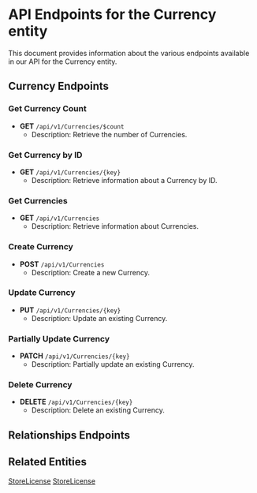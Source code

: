 # API Endpoints for the Currency entity

This document provides information about the various endpoints available in our API for the Currency entity.

## Currency Endpoints

### Get Currency Count
- **GET** `/api/v1/Currencies/$count`
  - Description: Retrieve the number of Currencies.

### Get Currency by ID
- **GET** `/api/v1/Currencies/{key}`
  - Description: Retrieve information about a Currency by ID.
  
### Get Currencies
- **GET** `/api/v1/Currencies`
  - Description: Retrieve information about Currencies.

### Create Currency
- **POST** `/api/v1/Currencies`
  - Description: Create a new Currency.

### Update Currency
- **PUT** `/api/v1/Currencies/{key}`
  - Description: Update an existing Currency.

### Partially Update Currency
- **PATCH** `/api/v1/Currencies/{key}`
  - Description: Partially update an existing Currency.
 
### Delete Currency
- **DELETE** `/api/v1/Currencies/{key}`
  - Description: Delete an existing Currency.

## Relationships Endpoints


## Related Entities

[StoreLicense](StoreLicenseEndpoints.md)
[StoreLicense](StoreLicenseEndpoints.md)